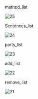 mathod_list

![25](https://github.com/Arminjoyaian/Assignment6/assets/137637877/452c94fc-8c49-493c-9420-2b6449b36ea5)

Sentences_list

![24](https://github.com/Arminjoyaian/Assignment6/assets/137637877/09e23e9b-1a20-4b88-a2a6-a07f665619a2)

party_list

![23](https://github.com/Arminjoyaian/Assignment6/assets/137637877/3a0b0520-1fa5-4b6c-8c09-3337b4fac99b)

add_list

![22](https://github.com/Arminjoyaian/Assignment6/assets/137637877/7250d234-20d8-413e-9eb1-b252f7e4618e)


remove_list

![21](https://github.com/Arminjoyaian/Assignment6/assets/137637877/c1724e6b-9df8-4fbc-b7f7-466c9d6a4a2b)
